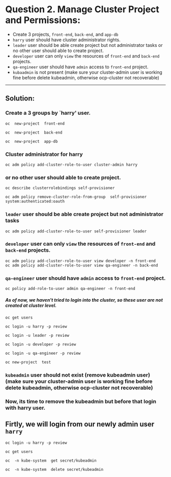 
# Question 2. Manage Cluster Project and Permissions:
- Create 3 projects, `front-end`, `back-end`, and `app-db`
- `harry` user should have cluster administrator rights.
- `leader` user should be able create project but not administrator tasks or no other user should able to create project.
- `developer` user can only `view` the resources of `front-end` and `back-end` projects.
- `qa-engineer` user should have `admin` access to  `front-end` project.
- `kubaadmin` is  not present  (make sure your cluster-admin user is working fine before delete kubeadmin, otherwise ocp-cluster not recoverable)
---
## Solution:
### Create a 3 groups by `harry' user.
```
oc  new-project  front-end
```
```
oc  new-project  back-end
```
```
oc  new-project  app-db
```
### Cluster administrator for harry
```
oc adm policy add-cluster-role-to-user cluster-admin harry
```

### or no other user should able to create project.
```
oc describe clusterrolebindings self-provisioner 
```
```
oc adm policy remove-cluster-role-from-group  self-provisioner system:authenticated:oauth
```

### `leader` user should be able create project but not administrator tasks
```
oc adm policy add-cluster-role-to-user self-provisioner leader
```
### `developer` user can only `view` the resources of `front-end` and `back-end` projects.
```
oc adm policy add-cluster-role-to-user view developer -n front-end
oc adm policy add-cluster-role-to-user view qa-engineer -n back-end
```
### `qa-engineer` user should have `admin` access to  `front-end` project.
```
oc policy add-role-to-user admin qa-engineer -n front-end
```


##### As of now, we haven't tried to login into the cluster, so these user are not created at cluster level. 
```
oc get users 
```

```
oc login -u harry -p review
```

```
oc login -u leader -p review
```

```
oc login -u developer -p review
```

```
oc login -u qa-engineer -p review
```

```
oc new-project  test
```
### `kubeadmin` user should not exist (remove kubeadmin user)  (make sure your cluster-admin user is working fine before delete kubeadmin, otherwise ocp-cluster not recoverable)
### Now, its time to remove the kubeadmin but before that login with harry user. 
## Firtly, we will login from our newly admin user `harry`
```
oc login -u harry -p review
```

```
oc get users 
```

```
oc  -n kube-system  get secret/kubeadmin
```

```
oc  -n kube-system  delete secret/kubeadmin
```


